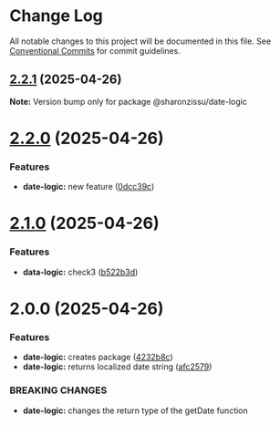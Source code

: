 # Change Log

All notable changes to this project will be documented in this file.
See [Conventional Commits](https://conventionalcommits.org) for commit guidelines.

## [2.2.1](https://github.com/SharonZissu/versions-poc/compare/@sharonzissu/date-logic@2.2.0...@sharonzissu/date-logic@2.2.1) (2025-04-26)

**Note:** Version bump only for package @sharonzissu/date-logic





# [2.2.0](https://github.com/SharonZissu/versions-poc/compare/@sharonzissu/date-logic@2.1.0...@sharonzissu/date-logic@2.2.0) (2025-04-26)


### Features

* **date-logic:** new feature ([0dcc39c](https://github.com/SharonZissu/versions-poc/commit/0dcc39c61d38d78ef9d3dff27bc9958d92d35053))





# [2.1.0](https://github.com/SharonZissu/versions-poc/compare/@sharonzissu/date-logic@2.0.0...@sharonzissu/date-logic@2.1.0) (2025-04-26)


### Features

* **data-logic:** check3 ([b522b3d](https://github.com/SharonZissu/versions-poc/commit/b522b3d02771b36c9ad1663c61c0cf37a0e57e7e))





# 2.0.0 (2025-04-26)


### Features

* **date-logic:** creates package ([4232b8c](https://github.com/SharonZissu/versions-poc/commit/4232b8c1c21870bcd35d99d2e9a74f853eeaf8ea))
* **date-logic:** returns localized date string ([afc2579](https://github.com/SharonZissu/versions-poc/commit/afc2579b51bb4b1c42ac43cd507f250b47c2e110))


### BREAKING CHANGES

* **date-logic:** changes the return type of the getDate function
